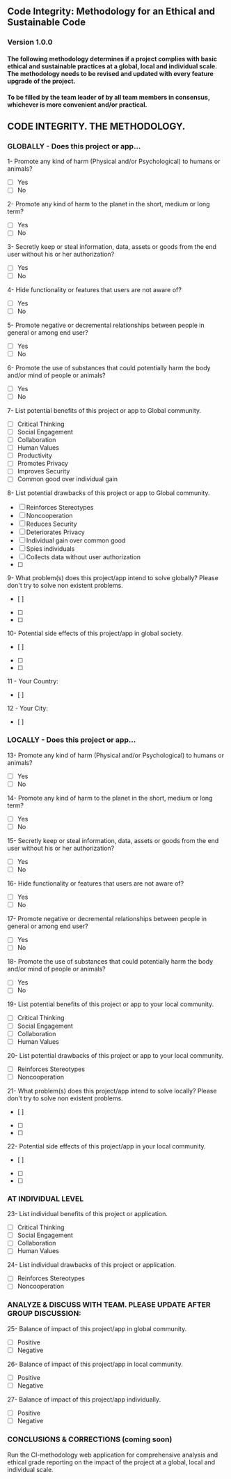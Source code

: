 ## Code Integrity: Methodology for an Ethical and Sustainable Code
### Version 1.0.0

#### The following methodology determines if a project complies with basic ethical and sustainable practices at a global, local and individual scale. The methodology needs to be revised and updated with every feature upgrade of the project.

#### To be filled by the team leader of by all team members in consensus, whichever is more convenient and/or practical.

## CODE INTEGRITY. THE METHODOLOGY.

### GLOBALLY - Does this project or app...

1- Promote any kind of harm (Physical and/or Psychological) to humans or animals?
- [ ] Yes
- [ ] No

2- Promote any kind of harm to the planet in the short, medium or long term?
- [ ] Yes
- [ ] No

3- Secretly keep or steal information, data, assets or goods from the end user without his or her authorization?
- [ ] Yes
- [ ] No

4- Hide functionality or features that users are not aware of?
- [ ] Yes
- [ ] No

5- Promote negative or decremental relationships between people in general or among end user?
- [ ] Yes
- [ ] No

6- Promote the use of substances that could potentially harm the body and/or mind of people or animals?
- [ ] Yes
- [ ] No

7- List potential benefits of this project or app to Global community.
- [ ] Critical Thinking
- [ ] Social Engagement
- [ ] Collaboration
- [ ] Human Values
- [ ] Productivity
- [ ] Promotes Privacy
- [ ] Improves Security
- [ ] Common good over individual gain

8- List potential drawbacks of this project or app to Global community.
- [ ] Reinforces Stereotypes
- [ ] Noncooperation
- [ ] Reduces Security
- [ ] Deteriorates Privacy
- [ ] Individual gain over common good
- [ ] Spies individuals
- [ ] Collects data without user authorization
- [ ] 

9- What problem(s) does this project/app intend to solve globally? Please don't try to solve non existent problems.
- [ ]
- [ ]
- [ ]

10- Potential side effects of this project/app in global society.
- [ ]
- [ ]
- [ ]

11 - Your Country:
- [ ]

12 - Your City:
- [ ]

### LOCALLY - Does this project or app...

13- Promote any kind of harm (Physical and/or Psychological) to humans or animals?
- [ ] Yes
- [ ] No

14- Promote any kind of harm to the planet in the short, medium or long term?
- [ ] Yes
- [ ] No

15- Secretly keep or steal information, data, assets or goods from the end user without his or her authorization?
- [ ] Yes
- [ ] No

16- Hide functionality or features that users are not aware of?
- [ ] Yes
- [ ] No

17- Promote negative or decremental relationships between people in general or among end user?
- [ ] Yes
- [ ] No

18- Promote the use of substances that could potentially harm the body and/or mind of people or animals?
- [ ] Yes
- [ ] No

19- List potential benefits of this project or app to your local community.
- [ ] Critical Thinking
- [ ] Social Engagement
- [ ] Collaboration
- [ ] Human Values

20- List potential drawbacks of this project or app to your local community.
- [ ] Reinforces Stereotypes
- [ ] Noncooperation

21- What problem(s) does this project/app intend to solve locally? Please don't try to solve non existent problems.
- [ ]
- [ ]
- [ ]

22- Potential side effects of this project/app in your local community.
- [ ]
- [ ]
- [ ]

### AT INDIVIDUAL LEVEL

23- List individual benefits of this project or application.
- [ ] Critical Thinking
- [ ] Social Engagement
- [ ] Collaboration
- [ ] Human Values

24- List individual drawbacks of this project or application.
- [ ] Reinforces Stereotypes
- [ ] Noncooperation

### ANALYZE & DISCUSS WITH TEAM. PLEASE UPDATE AFTER GROUP DISCUSSION:

25- Balance of impact of this project/app in global community.
- [ ] Positive
- [ ] Negative

26- Balance of impact of this project/app in local community.
- [ ] Positive
- [ ] Negative

27- Balance of impact of this project/app individually.
- [ ] Positive
- [ ] Negative

### CONCLUSIONS & CORRECTIONS (**coming soon**)

Run the CI-methodology web application for comprehensive analysis and ethical grade reporting on the impact of the project at a global, local and individual scale.
